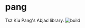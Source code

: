 # pang

Tsz Kiu Pang's Abjad library.
![build](https://github.com/nivlekp/pang/workflows/build/badge.svg)
